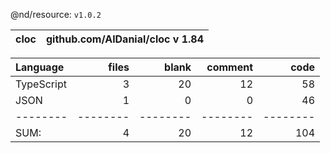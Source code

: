 @nd/resource: `v1.0.2`

cloc|github.com/AlDanial/cloc v 1.84
--- | ---

Language|files|blank|comment|code
:-------|-------:|-------:|-------:|-------:
TypeScript|3|20|12|58
JSON|1|0|0|46
--------|--------|--------|--------|--------
SUM:|4|20|12|104